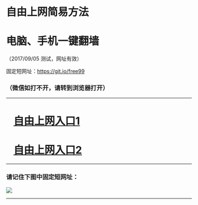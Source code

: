 ﻿# 自由上网简易方法

# 电脑、手机一键翻墙

（2017/09/05 测试，网址有效）

固定短网址：https://git.io/free99

### （微信如打不开，请转到浏览器打开）


***





# &nbsp;&nbsp; <a href="http://ft2767615195.fwq-tz1001.xyz/fwqtz01.html?t=090500127647 " target="_blank">自由上网入口1</a>
# &nbsp;&nbsp; <a href="http://ft1419727425.fwq-tz1002.xyz/fwqtz02.html?t=090500131720 " target="_blank">自由上网入口2</a>
***

### 请记住下图中固定短网址：

<img src="https://s3-us-west-2.amazonaws.com/fwq-1001/yjfq-20170905okok.png" /> 


***

